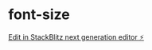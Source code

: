 # font-size

[Edit in StackBlitz next generation editor ⚡️](https://stackblitz.com/~/github.com/yusk-ishii/font-size)
